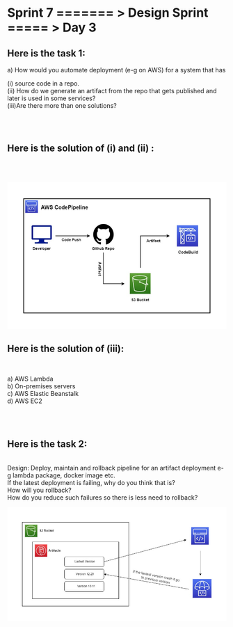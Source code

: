 # Sprint 7 ======= > Design Sprint ===== > Day 3


## Here is the task 1:

a) How would you automate deployment (e-g on AWS) for a system that has 

(i) source code in a repo.<br>
(ii) How do we generate an artifact from the repo that gets published and later is used in some services?<br>
(iii)Are there more than one solutions?


<br>
<br>

## Here is the solution of (i) and (ii) :

<br>
<br>

![screenshot](images/Day3Diagram.jpg)



## Here is the solution of (iii):
<br>

a) AWS Lambda <br>
b) On-premises servers <br>
c) AWS Elastic Beanstalk <br>
d) AWS EC2 <br>


<br>
<br>

## Here is the task 2:

<br>
Design: Deploy, maintain and rollback pipeline for an artifact deployment e-g lambda package, docker image etc.
<br>If the latest deployment is failing, why do you think that is?
<br>How will you rollback? 
<br>How do you reduce such failures so there is less need to rollback?

<br>

![screenshot](images/2.jpg)

